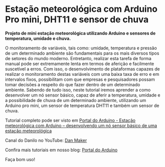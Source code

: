 # Estação meteorológica com Arduino Pro mini, DHT11 e sensor de chuva

**Projeto de mini estação meteorológica utilizando Arduino e sensores de temperatura, umidade e chuva.**


O monitoramento de variáveis, tais como: umidade, temperatura e pressão de um determinado ambiente são fundamentais para os mais diversos tipos de setores do mundo moderno. Entretanto, realizar esta tarefa de forma manual pode ser extremamente lenta em termos de aferição e facilmente suscetível a erros. Com isso, o desenvolvimento de plataformas capazes de realizar o monitoramento destas variáveis com uma baixa taxa de erro e em intervalos fixos, possibilitam com que empresas e pesquisadores possam tomar decisões a respeito do que fazer dentro de um determinado ambiente. Sabendo de tudo isso, neste tutorial iremos aprender a como desenvolver um nó sensor básico, capaz de aferir a temperatura, umidade e a possibilidade de chuva de um determinado ambiente, utilizando um Arduino pro mini, um sensor de temperatura DHT11 e também um sensor de chuva.

Tutorial completo pode ser visto em <a href="http://portaldoarduino.com.br/estacao-meteorologica-desenvolvendo-um-no-sensor-basico-de-uma-estacao-meteorologica/" target="_blank">Portal do Arduino - Estação meteorológica com Arduino – desenvolvendo um nó sensor básico de uma estação meteorológica</a>


Canal do Danilo no YouTube: <a href="https://www.youtube.com/channel/UCZbZ0IEMOoLiDxAGM7KBXwA" target="_blank">Dan Maker</a>

Confira mais tutoriais em nosso blog:  <a href="http://portaldoarduino.com.br/" target="_blank">Portal do Arduino</a>

Faça bom uso!
